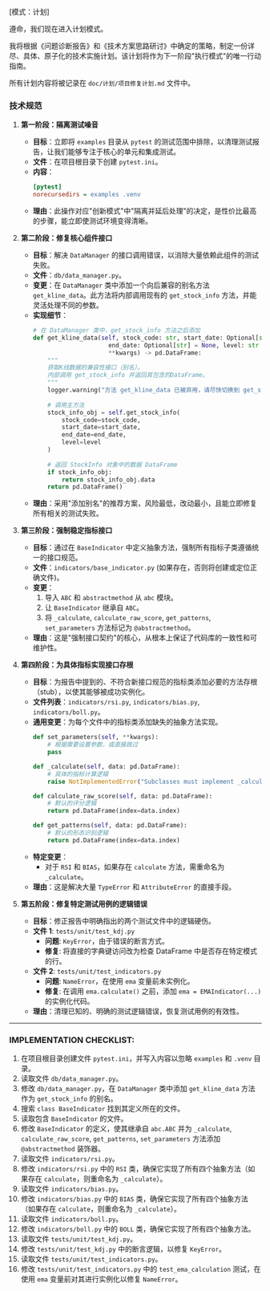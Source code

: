 [模式：计划]

遵命，我们现在进入计划模式。

我将根据《问题诊断报告》和《技术方案思路研讨》中确定的策略，制定一份详尽、具体、原子化的技术实施计划。该计划将作为下一阶段"执行模式"的唯一行动指南。

所有计划内容将被记录在 `doc/计划/项目修复计划.md` 文件中。

### 技术规范

1.  **第一阶段：隔离测试噪音**
    *   **目标**：立即将 `examples` 目录从 `pytest` 的测试范围中排除，以清理测试报告，让我们能够专注于核心的单元和集成测试。
    *   **文件**：在项目根目录下创建 `pytest.ini`。
    *   **内容**：
        ```ini
        [pytest]
        norecursedirs = examples .venv
        ```
    *   **理由**：此操作对应"创新模式"中"隔离并延后处理"的决定，是性价比最高的步骤，能立即使测试环境变得清晰。

2.  **第二阶段：修复核心组件接口**
    *   **目标**：解决 `DataManager` 的接口调用错误，以消除大量依赖此组件的测试失败。
    *   **文件**：`db/data_manager.py`。
    *   **变更**：在 `DataManager` 类中添加一个向后兼容的别名方法 `get_kline_data`。此方法将内部调用现有的 `get_stock_info` 方法，并能灵活处理不同的参数。
    *   **实现细节**：
        ```python
        # 在 DataManager 类中，get_stock_info 方法之后添加
        def get_kline_data(self, stock_code: str, start_date: Optional[str] = None, 
                             end_date: Optional[str] = None, level: str = 'day',
                             **kwargs) -> pd.DataFrame:
            """
            获取K线数据的兼容性接口（别名）。
            内部调用 get_stock_info 并返回其包含的DataFrame。
            """
            logger.warning("方法 get_kline_data 已被弃用，请尽快切换到 get_stock_info。")
            
            # 调用主方法
            stock_info_obj = self.get_stock_info(
                stock_code=stock_code,
                start_date=start_date,
                end_date=end_date,
                level=level
            )
            
            # 返回 StockInfo 对象中的数据 DataFrame
            if stock_info_obj:
                return stock_info_obj.data
            return pd.DataFrame()
        ```
    *   **理由**：采用"添加别名"的推荐方案，风险最低，改动最小，且能立即修复所有相关的测试失败。

3.  **第三阶段：强制稳定指标接口**
    *   **目标**：通过在 `BaseIndicator` 中定义抽象方法，强制所有指标子类遵循统一的接口规范。
    *   **文件**：`indicators/base_indicator.py` (如果存在，否则将创建或定位正确文件)。
    *   **变更**：
        1.  导入 `ABC` 和 `abstractmethod` 从 `abc` 模块。
        2.  让 `BaseIndicator` 继承自 `ABC`。
        3.  将 `_calculate`, `calculate_raw_score`, `get_patterns`, `set_parameters` 方法标记为 `@abstractmethod`。
    *   **理由**：这是"强制接口契约"的核心，从根本上保证了代码库的一致性和可维护性。

4.  **第四阶段：为具体指标实现接口存根**
    *   **目标**：为报告中提到的、不符合新接口规范的指标类添加必要的方法存根（stub），以使其能够被成功实例化。
    *   **文件列表**：`indicators/rsi.py`, `indicators/bias.py`, `indicators/boll.py`。
    *   **通用变更**：为每个文件中的指标类添加缺失的抽象方法实现。
        ```python
        def set_parameters(self, **kwargs):
            # 根据需要设置参数，或直接跳过
            pass

        def _calculate(self, data: pd.DataFrame):
            # 具体的指标计算逻辑
            raise NotImplementedError("Subclasses must implement _calculate.")

        def calculate_raw_score(self, data: pd.DataFrame):
            # 默认的评分逻辑
            return pd.DataFrame(index=data.index)

        def get_patterns(self, data: pd.DataFrame):
            # 默认的形态识别逻辑
            return pd.DataFrame(index=data.index)
        ```
    *   **特定变更**：
        *   对于 `RSI` 和 `BIAS`，如果存在 `calculate` 方法，需重命名为 `_calculate`。
    *   **理由**：这是解决大量 `TypeError` 和 `AttributeError` 的直接手段。

5.  **第五阶段：修复特定测试用例的逻辑错误**
    *   **目标**：修正报告中明确指出的两个测试文件中的逻辑硬伤。
    *   **文件 1**: `tests/unit/test_kdj.py`
        *   **问题**: `KeyError`，由于错误的断言方式。
        *   **修复**: 将直接的字典键访问改为检查 DataFrame 中是否存在特定模式的行。
    *   **文件 2**: `tests/unit/test_indicators.py`
        *   **问题**: `NameError`，在使用 `ema` 变量前未实例化。
        *   **修复**: 在调用 `ema.calculate()` 之前，添加 `ema = EMAIndicator(...)` 的实例化代码。
    *   **理由**：清理已知的、明确的测试逻辑错误，恢复测试用例的有效性。

---
### IMPLEMENTATION CHECKLIST:

1.  在项目根目录创建文件 `pytest.ini`，并写入内容以忽略 `examples` 和 `.venv` 目录。
2.  读取文件 `db/data_manager.py`。
3.  修改 `db/data_manager.py`，在 `DataManager` 类中添加 `get_kline_data` 方法作为 `get_stock_info` 的别名。
4.  搜索 `class BaseIndicator` 找到其定义所在的文件。
5.  读取包含 `BaseIndicator` 的文件。
6.  修改 `BaseIndicator` 的定义，使其继承自 `abc.ABC` 并为 `_calculate`, `calculate_raw_score`, `get_patterns`, `set_parameters` 方法添加 `@abstractmethod` 装饰器。
7.  读取文件 `indicators/rsi.py`。
8.  修改 `indicators/rsi.py` 中的 `RSI` 类，确保它实现了所有四个抽象方法（如果存在 `calculate`，则重命名为 `_calculate`）。
9.  读取文件 `indicators/bias.py`。
10. 修改 `indicators/bias.py` 中的 `BIAS` 类，确保它实现了所有四个抽象方法（如果存在 `calculate`，则重命名为 `_calculate`）。
11. 读取文件 `indicators/boll.py`。
12. 修改 `indicators/boll.py` 中的 `BOLL` 类，确保它实现了所有四个抽象方法。
13. 读取文件 `tests/unit/test_kdj.py`。
14. 修改 `tests/unit/test_kdj.py` 中的断言逻辑，以修复 `KeyError`。
15. 读取文件 `tests/unit/test_indicators.py`。
16. 修改 `tests/unit/test_indicators.py` 中的 `test_ema_calculation` 测试，在使用 `ema` 变量前对其进行实例化以修复 `NameError`。 